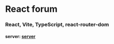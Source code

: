 # React forum
### React, Vite, TypeScript, react-router-dom

#### server: [server](https://github.com/twonumberfortyfives/fast-api-web-sockets)